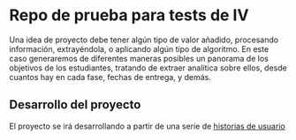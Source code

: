 # Repo de prueba para tests de IV

Una idea de proyecto debe tener algún tipo de valor añadido, procesando información, extrayéndola, o aplicando algún tipo de algoritmo.
En este caso generaremos de diferentes maneras posibles un panorama de los objetivos de los estudiantes, tratando de extraer analítica sobre ellos, desde cuantos hay en cada fase, fechas de entrega, y demás.

## Desarrollo del proyecto

El proyecto se irá desarrollando a partir de una serie de [historias de usuario](https://github.com/JJ/dummy-IV/labels/user-stories)
